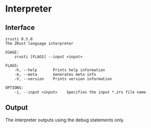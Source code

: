 # Interpreter

## Interface

```
zrusti 0.5.0
The ZRust language interpreter

USAGE:
    zrusti [FLAGS] --input <input>

FLAGS:
    -h, --help       Prints help information
    -m, --meta       Generates meta info
    -V, --version    Prints version information

OPTIONS:
    -i, --input <input>    Specifies the input *.zrs file name
```

## Output

The interpreter outputs using the debug statements only.
